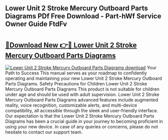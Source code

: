 ## Lower Unit 2 Stroke Mercury Outboard Parts Diagrams PDf Free Download - Part-hWf Service Owner Guide FtdFv

# <h2><a href="http://dfqzmmb.blite.top/?on=Lower+Unit+2+Stroke+Mercury+Outboard+Parts+Diagrams">🔗Download New 👉🔴 Lower Unit 2 Stroke Mercury Outboard Parts Diagrams</a></h2>

[![Lower Unit 2 Stroke Mercury Outboard Parts Diagrams download](https://i.imgur.com/lujVjoI.png)](http://dfqzmmb.blite.top/?on=Lower+Unit+2+Stroke+Mercury+Outboard+Parts+Diagrams)
Your Path to Success This manual serves as your roadmap to confidently operating and maintaining your new Lower Unit 2 Stroke Mercury Outboard Parts Diagrams. Safety Precautions for Children Lower Unit 2 Stroke Mercury Outboard Parts Diagrams This product is not suitable for children under age and should be used with adult supervision. Lower Unit 2 Stroke Mercury Outboard Parts Diagrams advanced features include augmented reality, voice recognition, customizable alerts, and multi-device compatibility, all accessible through the sleek and user-friendly interface. Our expectation is that the Lower Unit 2 Stroke Mercury Outboard Parts Diagrams has been a crucial guide in your journey to becoming proficient in using your new device. In case of any queries or concerns, please do not hesitate to contact our support team.

